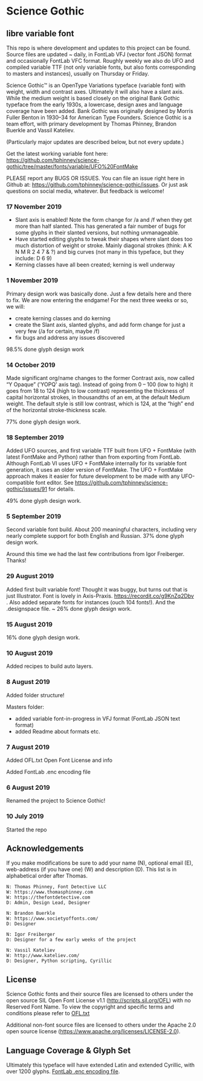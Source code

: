 # Science Gothic
## libre variable font

This repo is where development and updates to this project can be found. Source files are updated ~ daily, in FontLab VFJ (vector font JSON) format and occasionally FontLab VFC format. Roughly weekly we also do UFO and compiled variable TTF (not only variable fonts, but also fonts corresponding to masters and instances), usually on Thursday or Friday.

Science Gothic™ is an OpenType Variations typeface (variable font) with weight, width and contrast axes. Ultimately it will also have a slant axis. While the medium weight is based closely on the original Bank Gothic typeface from the early 1930s, a lowercase, design axes and language coverage have been added. Bank Gothic was originally designed by Morris Fuller Benton in 1930–34 for American Type Founders. Science Gothic is a team effort, with primary development by Thomas Phinney, Brandon Buerkle and Vassil Kateliev.

(Particularly major updates are described below, but not every update.)

Get the latest working variable font here: https://github.com/tphinney/science-gothic/tree/master/fonts/variable/UFO%20FontMake

PLEASE report any BUGS OR ISSUES. You can file an issue right here in Github at: https://github.com/tphinney/science-gothic/issues. Or just ask questions on social media, whatever. But feedback is welcome!

### 17 November 2019

- Slant axis is enabled! Note the form change for /a and /f when they get more than half slanted. This has generated a fair number of bugs for some glyphs in their slanted versions, but nothing unmanageable. 
- Have started editing glyphs to tweak their shapes where slant does too much distortion of weight or stroke. Mainly diagonal strokes (think: A K N M R 2 4 7 & ?) and big curves (not many in this typeface, but they include: D 6 9)
- Kerning classes have all been created; kerning is well underway


### 1 November 2019

Primary design work was basically done. Just a few details here and there to fix. We are now entering the endgame! For the next three weeks or so, we will:

- create kerning classes and do kerning
- create the Slant axis, slanted glyphs, and add form change for just a very few (/a for certain, maybe /f)
- fix bugs and address any issues discovered

98.5% done glyph design work

### 14 October 2019

Made significant org/name changes to the former Contrast axis, now called “Y Opaque” ('YOPQ' axis tag). Instead of going from 0 – 100 (low to high) it goes from 18 to 124 (high to low contrast) representing the thickness of capital horizontal strokes, in thousandths of an em, at the default Medium weight. The default style is still low contrast, which is 124, at the “high” end of the horizontal stroke-thickness scale.

77% done glyph design work.

### 18 September 2019

Added UFO sources, and first variable TTF built from UFO + FontMake (with latest FontMake and Python) rather than from exporting from FontLab. Although FontLab VI uses UFO + FontMake internally for its variable font generation, it uses an older version of FontMake. The UFO + FontMake approach makes it easier for future development to be made with any UFO-compatible font editor. See https://github.com/tphinney/science-gothic/issues/91 for details.

49% done glyph design work.

### 5 September 2019

Second variable font build. About 200 meaningful characters, including very nearly complete support for both English and Russian. 37% done glyph design work.

Around this time we had the last few contributions from Igor Freiberger. Thanks!

### 29 August 2019

Added first built variable font! Thought it was buggy, but turns out that is just Illustrator. Font is lovely in Axis-Praxis. https://recordit.co/g9KnZq2Dbv . Also added separate fonts for instances (ouch 104 fonts!). And the .designspace file. ~ 26% done glyph design work.

### 15 August 2019
16% done glyph design work.

### 10 August 2019

Added recipes to build auto layers.


### 8 August 2019

Added folder structure!

Masters folder:
- added variable font-in-progress in VFJ format (FontLab JSON text format)
- added Readme about formats etc.

### 7 August 2019

Added OFL.txt Open Font License and info

Added FontLab .enc encoding file

### 6 August 2019
Renamed the project to Science Gothic!

### 10 July 2019
Started the repo

## Acknowledgements

If you make modifications be sure to add your name (N), optional email (E), web-address (if you have one) (W) and description (D).
This list is in alphabetical order after Thomas.

    N: Thomas Phinney, Font Detective LLC
    W: https://www.thomasphinney.com
    W: https://thefontdetective.com
    D: Admin, Design Lead, Designer

    N: Brandon Buerkle
    W: https://www.societyoffonts.com/
    D: Designer

    N: Igor Freiberger
    D: Designer for a few early weeks of the project

    N: Vassil Kateliev
    W: http://www.kateliev.com/
    D: Designer, Python scripting, Cyrillic
    

## License

Science Gothic fonts and their source files are licensed to others under the open source SIL Open Font License v1.1 (<http://scripts.sil.org/OFL>) with no Reserved Font Name. To view the copyright and specific terms and conditions please refer to [OFL.txt](https://github.com/tphinney/science-gothic/OFL.txt)

Additional non-font source files are licensed to others under the Apache 2.0 open source license (<https://www.apache.org/licenses/LICENSE-2.0>).

## Language Coverage & Glyph Set

Ultimately this typeface will have extended Latin and extended Cyrillic, with over 1200 glyphs. [FontLab .enc encoding file](https://github.com/tphinney/science-gothic/blob/master/Science%20Gothic.enc).
